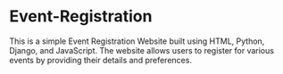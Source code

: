 # Event-Registration
This is a simple Event Registration Website built using HTML, Python, Django, and JavaScript. The website allows users to register for various events by providing their details and preferences.
